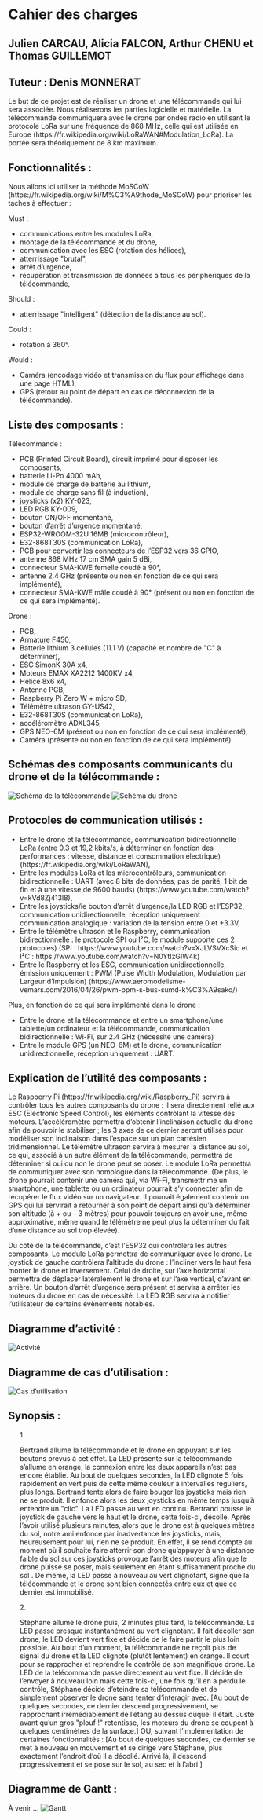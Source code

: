 <h1>Cahier des charges</h1>
<h2>Julien CARCAU, Alicia FALCON, Arthur CHENU et Thomas GUILLEMOT</h2>
<h2>Tuteur : Denis MONNERAT</h2>

<p>
Le but de ce projet est de réaliser un drone et une télécommande qui lui sera associée. Nous réaliserons les parties logicielle et matérielle.
La télécommande communiquera avec le drone par ondes radio en utilisant le protocole LoRa sur une fréquence de 868 MHz, celle qui est utilisée en Europe (https://fr.wikipedia.org/wiki/LoRaWAN#Modulation_LoRa).
La portée sera théoriquement de 8 km maximum.
</p>

<h2>Fonctionnalités :</h2>
<p>
Nous allons ici utiliser la méthode MoSCoW (https://fr.wikipedia.org/wiki/M%C3%A9thode_MoSCoW) pour prioriser les taches à effectuer :
</p>
Must :
<ul>
    <li>communications entre les modules LoRa,</li>
    <li>montage de la télécommande et du drone,</li>
    <li>communication avec les ESC (rotation des hélices),</li>
    <li>atterrissage "brutal",
    <li>arrêt d’urgence,</li>
    <li>récupération et transmission de données à tous les périphériques de la télécommande,</li>
</ul>
Should :
<ul>
    <li>atterrissage "intelligent" (détection de la distance au sol).</li>
</ul>
Could :
<ul>
    <li>rotation à 360°.</li>
</ul>
Would :
<ul>
    <li>Caméra (encodage vidéo et transmission du flux pour affichage dans une page HTML),</li>
    <li>GPS (retour au point de départ en cas de déconnexion de la télécommande).</li>
</ul>

<h2>Liste des composants :</h2>
Télécommande :
<ul>
    <li>PCB (Printed Circuit Board), circuit imprimé pour disposer les composants,</li>
    <li>batterie Li-Po 4000 mAh,</li>
    <li>module de charge de batterie au lithium,</li>
    <li>module de charge sans fil (à induction),</li>
    <li>joysticks (x2) KY-023,</li>
    <li>LED RGB KY-009,</li>
    <li>bouton ON/OFF momentané,</li>
    <li>bouton d’arrêt d’urgence momentané,</li>
    <li>ESP32-WROOM-32U 16MB (microcontrôleur),</li>
    <li>E32-868T30S (communication LoRa),</li>
    <li>PCB pour convertir les connecteurs de l’ESP32 vers 36 GPIO,</li>
    <li>antenne 868 MHz 17 cm SMA gain 5 dBi,</li>
    <li>connecteur SMA-KWE femelle coudé à 90°,</li>
    <li>antenne 2.4 GHz (présente ou non en fonction de ce qui sera implémenté),</li>
    <li>connecteur SMA-KWE mâle coudé à 90° (présent ou non en fonction de ce qui sera implémenté).</li>
</ul>

Drone :
<ul>
    <li>PCB,</li>
    <li>Armature F450,</li>
    <li>Batterie lithium 3 cellules (11.1 V) (capacité et nombre de "C" à déterminer),</li>
    <li>ESC SimonK 30A x4,</li>
    <li>Moteurs EMAX XA2212 1400KV x4,</li>
    <li>Hélice 8x6 x4,</li>
    <li>Antenne PCB,</li>
    <li>Raspberry Pi Zero W + micro SD,</li>
    <li>Télémètre ultrason GY-US42,</li>
    <li>E32-868T30S (communication LoRa),</li>
    <li>accéléromètre ADXL345,</li>
    <li>GPS NEO-6M (présent ou non en fonction de ce qui sera implémenté),</li>
    <li>Caméra (présente ou non en fonction de ce qui sera implémenté).</li>
</ul>

<h2>Schémas des composants communicants du drone et de la télécommande :</h2>
<img src="images/telecommande.png" alt="Schéma de la télécommande"/>
<img src="images/drone.png" alt="Schéma du drone"/>

<h2>Protocoles de communication utilisés :</h2>
<ul>
    <li>Entre le drone et la télécommande, communication bidirectionnelle : LoRa (entre 0,3 et 19,2 kbits/s, à déterminer en fonction des performances : vitesse, distance et consommation électrique) (https://fr.wikipedia.org/wiki/LoRaWAN),
    <li>Entre les modules LoRa et les microcontrôleurs, communication bidirectionnelle : UART (avec 8 bits de données, pas de parité, 1 bit de fin et à une vitesse de 9600 bauds) (https://www.youtube.com/watch?v=kVd8Zj413l8),
    <li>Entre les joysticks/le bouton d’arrêt d’urgence/la LED RGB et l’ESP32, communication unidirectionnelle, réception uniquement : communication analogique : variation de la tension entre 0 et +3.3V,
    <li>Entre le télémètre ultrason et le Raspberry, communication bidirectionnelle : le protocole SPI ou I²C, le module supporte ces 2 protocoles) (SPI : https://www.youtube.com/watch?v=XJLVSVXcSic et I²C : https://www.youtube.com/watch?v=N0YtIzGIW4k)
    <li>Entre le Raspberry et les ESC, communication unidirectionnelle, émission uniquement : PWM (Pulse Width Modulation, Modulation par Largeur d’Impulsion) (https://www.aeromodelisme-vemars.com/2016/04/26/pwm-ppm-s-bus-sumd-k%C3%A9sako/)
</ul>
Plus, en fonction de ce qui sera implémenté dans le drone :
<ul>
    <li>Entre le drone et la télécommande et entre un smartphone/une tablette/un ordinateur et la télécommande, communication bidirectionnelle : Wi-Fi, sur 2.4 GHz (nécessite une caméra)
    <li>Entre le module GPS (un NEO-6M) et le drone, communication unidirectionnelle, réception uniquement : UART.
</ul>

<h2>Explication de l’utilité des composants :</h2>
<p>
Le Raspberry Pi (https://fr.wikipedia.org/wiki/Raspberry_Pi) servira à contrôler tous les autres composants du drone :
il sera directement relié aux ESC (Electronic Speed Control), les éléments contrôlant la vitesse des moteurs.
L’accéléromètre permettra d’obtenir l’inclinaison actuelle du drone afin de pouvoir le stabiliser ; les 3 axes de ce dernier seront utilisés pour modéliser son inclinaison dans l’espace sur un plan cartésien tridimensionnel.
Le télémètre ultrason servira à mesurer la distance au sol, ce qui, associé à un autre élément de la télécommande, permettra de déterminer si oui ou non le drone peut se poser.
Le module LoRa permettra de communiquer avec son homologue dans la télécommande.
(De plus, le drone pourrait contenir une caméra qui, via Wi-Fi, transmettr me un smartphone, une tablette ou un ordinateur pourrait s’y connecter afin de récupérer le flux vidéo sur un navigateur.
Il pourrait également contenir un GPS qui lui servirait à retourner à son point de départ ainsi qu’à déterminer son altitude (à + ou – 3 mètres) pour pouvoir toujours en avoir une, même approximative, même quand le télémètre ne peut plus la déterminer du fait d’une distance au sol trop élevée).

Du côté de la télécommande, c’est l’ESP32 qui contrôlera les autres composants.
Le module LoRa permettra de communiquer avec le drone.
Le joystick de gauche contrôlera l’altitude du drone : l’incliner vers le haut fera monter le drone et inversement. Celui de droite, sur l’axe horizontal permettra de déplacer latéralement le drone et sur l’axe vertical, d’avant en arrière.
Un bouton d’arrêt d’urgence sera présent et servira à arrêter les moteurs du drone en cas de nécessité. La LED RGB servira à notifier l’utilisateur de certains évènements notables.
</p>

<h2>Diagramme d’activité :</h2>
<img src="images/activite.png" alt="Activité"/>

<h2>Diagramme de cas d’utilisation :</h2>
<img src="images/utilisation.png" alt="Cas d’utilisation"/>

<h2>Synopsis :</h2>
<ul>
1. <p>Bertrand allume la télécommande et le drone en appuyant sur les boutons prévus à cet effet.
La LED présente sur la télécommande s’allume en orange, la connexion entre les deux appareils n’est pas encore établie.
Au bout de quelques secondes, la LED clignote 5 fois rapidement en vert puis de cette même couleur à intervalles réguliers, plus longs.
Bertrand tente alors de faire bouger les joysticks mais rien ne se produit.
Il enfonce alors les deux joysticks en même temps jusqu’à entendre un "clic".
La LED passe au vert en continu.
Bertrand pousse le joystick de gauche vers le haut et le drone, cette fois-ci, décolle.
Après l’avoir utilisé plusieurs minutes, alors que le drone est à quelques mètres du sol, notre ami enfonce par inadvertance les joysticks, mais, heureusement pour lui, rien ne se produit.
En effet, il se rend compte au moment où il souhaite faire atterrir son drone qu’appuyer à une distance faible du sol sur ces joysticks provoque l’arrêt des moteurs afin que le drone puisse se poser, mais seulement en étant suffisamment proche du sol .
De même, la LED passe à nouveau au vert clignotant, signe que la télécommande et le drone sont bien connectés entre eux et que ce dernier est immobilisé.</p>
2. <p>Stéphane allume le drone puis, 2 minutes plus tard, la télécommande.
La LED passe presque instantanément au vert clignotant.
Il fait décoller son drone, le LED devient vert fixe et décide de le faire partir le plus loin possible. Au bout d’un moment, la télécommande ne reçoit plus de signal du drone et la LED clignote (plutôt lentement) en orange. Il court pour se rapprocher et reprendre le contrôle de son magnifique drone.
La LED de la télécommande passe directement au vert fixe.
Il décide de l’envoyer à nouveau loin mais cette fois-ci, une fois qu’il en a perdu le contrôle, Stéphane décide d’éteindre sa télécommande et de simplement observer le drone sans tenter d’interagir avec.
[Au bout de quelques secondes, ce dernier descend progressivement, se rapprochant irrémédiablement de l’étang au dessus duquel il était. Juste avant qu’un gros "plouf !" retentisse, les moteurs du drone se coupent à quelques centimètres de la surface.]
OU, suivant l’implémentation de certaines fonctionnalités :
[Au bout de quelques secondes, ce dernier se met à nouveau en mouvement et se dirige vers Stéphane, plus exactement l’endroit d’où il a décollé. Arrivé là, il descend progressivement et se pose sur le sol, au sec et à l’abri.]</p>
</ul>

<h2>Diagramme de Gantt :</h2>
À venir ...
<img src="images/gantt.png" alt="Gantt"/>
